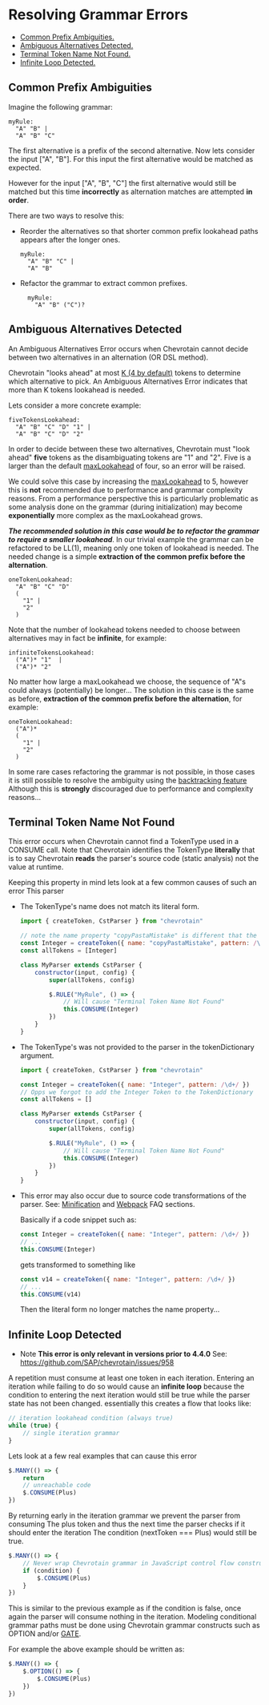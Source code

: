 # Resolving Grammar Errors

-   [Common Prefix Ambiguities.](#COMMON_PREFIX)
-   [Ambiguous Alternatives Detected.](#AMBIGUOUS_ALTERNATIVES)
-   [Terminal Token Name Not Found.](#TERMINAL_NAME_NOT_FOUND)
-   [Infinite Loop Detected.](#INFINITE_LOOP)

## Common Prefix Ambiguities

Imagine the following grammar:

```antlr
myRule:
  "A" "B" |
  "A" "B" "C"
```

The first alternative is a prefix of the second alternative.
Now lets consider the input ["A", "B"].
For this input the first alternative would be matched as expected.

However for the input ["A", "B", "C"] the first
alternative would still be matched but this time **incorrectly**
as alternation matches are attempted **in order**.

There are two ways to resolve this:

-   Reorder the alternatives so that shorter common prefix lookahead
    paths appears after the longer ones.

    ```antlr
    myRule:
      "A" "B" "C" |
      "A" "B"
    ```

-   Refactor the grammar to extract common prefixes.

    ```antlr
      myRule:
        "A" "B" ("C")?
    ```

## Ambiguous Alternatives Detected

An Ambiguous Alternatives Error occurs when Chevrotain cannot decide between two alternatives in
an alternation (OR DSL method).

Chevrotain "looks ahead" at most [K (4 by default)][maxlookahead]
tokens to determine which alternative to pick. An Ambiguous Alternatives Error indicates
that more than K tokens lookahead is needed.

Lets consider a more concrete example:

```antlr
fiveTokensLookahead:
  "A" "B" "C" "D" "1" |
  "A" "B" "C" "D" "2"
```

In order to decide between these two alternatives, Chevrotain must "look ahead" **five** tokens as the
disambiguating tokens are "1" and "2".
Five is a larger than the default [maxLookahead][maxlookahead] of four, so an error will be raised.

We could solve this case by increasing the [maxLookahead][maxlookahead] to 5, however this is **not** recommended
due to performance and grammar complexity reasons.
From a performance perspective this is particularly problematic as some analysis
done on the grammar (during initialization) may become **exponentially** more complex as the maxLookahead grows.

**_The recommended solution in this case would be to refactor the grammar to require a smaller lookahead_**.
In our trivial example the grammar can be refactored to be LL(1), meaning only one token of lookahead is needed.
The needed change is a simple **extraction of the common prefix before the alternation**.

```antlr
oneTokenLookahead:
  "A" "B" "C" "D"
  (
    "1" |
    "2"
  )
```

Note that the number of lookahead tokens needed to choose between alternatives may in fact be **infinite**, for example:

```antlr
infiniteTokensLookahead:
  ("A")* "1"  |
  ("A")* "2"
```

No matter how large a maxLookahead we choose, the sequence of "A"s could always (potentially) be longer...
The solution in this case is the same as before, **extraction of the common prefix before the alternation**, for example:

```antlr
oneTokenLookahead:
  ("A")*
  (
    "1" |
    "2"
  )
```

In some rare cases refactoring the grammar is not possible, in those cases it is still possible to resolve the
ambiguity using the [backtracking feature](../features/backtracking.md)
Although this is **strongly** discouraged due to performance and complexity reasons...

## Terminal Token Name Not Found

This error occurs when Chevrotain cannot find a TokenType used in a CONSUME call.
Note that Chevrotain identifies the TokenType **literally** that is to say
Chevrotain **reads** the parser's source code (static analysis) not the value at runtime.

Keeping this property in mind lets look at a few common causes of such an error
This parser

-   The TokenType's name does not match its literal form.

    ```javascript
    import { createToken, CstParser } from "chevrotain"

    // note the name property "copyPastaMistake" is different that the variable name "Integer"
    const Integer = createToken({ name: "copyPastaMistake", pattern: /\d+/ })
    const allTokens = [Integer]

    class MyParser extends CstParser {
        constructor(input, config) {
            super(allTokens, config)

            $.RULE("MyRule", () => {
                // Will cause "Terminal Token Name Not Found"
                this.CONSUME(Integer)
            })
        }
    }
    ```

-   The TokenType's was not provided to the parser in the tokenDictionary argument.

    ```javascript
    import { createToken, CstParser } from "chevrotain"

    const Integer = createToken({ name: "Integer", pattern: /\d+/ })
    // Opps we forgot to add the Integer Token to the TokenDictionary
    const allTokens = []

    class MyParser extends CstParser {
        constructor(input, config) {
            super(allTokens, config)

            $.RULE("MyRule", () => {
                // Will cause "Terminal Token Name Not Found"
                this.CONSUME(Integer)
            })
        }
    }
    ```

-   This error may also occur due to source code transformations of the parser.
    See: [Minification](https://sap.github.io/chevrotain/docs/FAQ.html#MINIFIED)
    and [Webpack](https://sap.github.io/chevrotain/docs/FAQ.html#WEBPACK) FAQ sections.

    Basically if a code snippet such as:

    ```javascript
    const Integer = createToken({ name: "Integer", pattern: /\d+/ })
    // ...
    this.CONSUME(Integer)
    ```

    gets transformed to something like

    ```javascript
    const v14 = createToken({ name: "Integer", pattern: /\d+/ })
    // ...
    this.CONSUME(v14)
    ```

    Then the literal form no longer matches the name property...

## Infinite Loop Detected

-   Note **This error is only relevant in versions prior to 4.4.0**
    See: https://github.com/SAP/chevrotain/issues/958

A repetition must consume at least one token in each iteration.
Entering an iteration while failing to do so would cause an **infinite loop** because
the condition to entering the next iteration would still be true while the parser state has
not been changed. essentially this creates a flow that looks like:

```javascript
// iteration lookahead condition (always true)
while (true) {
    // single iteration grammar
}
```

Lets look at a few real examples that can cause this error

```javascript
$.MANY(() => {
    return
    // unreachable code
    $.CONSUME(Plus)
})
```

By returning early in the iteration grammar we prevent the parser from consuming
The plus token and thus the next time the parser checks if it should enter the iteration
The condition (nextToken === Plus) would still be true.

```javascript
$.MANY(() => {
    // Never wrap Chevrotain grammar in JavaScript control flow constructs.
    if (condition) {
        $.CONSUME(Plus)
    }
})
```

This is similar to the previous example as if the condition is false, once
again the parser will consume nothing in the iteration.
Modeling conditional grammar paths must be done using Chevrotain grammar constructs
such as OPTION and/or [GATE](https://sap.github.io/chevrotain/docs/features/gates.html).

For example the above example should be written as:

```javascript
$.MANY(() => {
    $.OPTION(() => {
        $.CONSUME(Plus)
    })
})
```

[maxlookahead]: https://sap.github.io/chevrotain/documentation/6_2_0/interfaces/iparserconfig.html#maxlookahead
